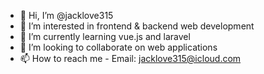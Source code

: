 - 👋 Hi, I’m @jacklove315
- 👀 I’m interested in frontend & backend web development 
- 🌱 I’m currently learning vue.js and laravel
- 💞️ I’m looking to collaborate on web applications 
- 📫 How to reach me - Email: jacklove315@icloud.com

<!---
jacklove315/jacklove315 is a ✨ special ✨ repository because its `README.md` (this file) appears on your GitHub profile.
You can click the Preview link to take a look at your changes.
--->
